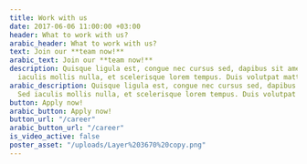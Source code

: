 ```yaml
---
title: Work with us
date: 2017-06-06 11:00:00 +03:00
header: What to work with us?
arabic_header: What to work with us?
text: Join our **team now!**
arabic_text: Join our **team now!**
description: Quisque ligula est, congue nec cursus sed, dapibus sit amet massa. Sed
  iaculis mollis nulla, et scelerisque lorem tempus. Duis volutpat mattis dui.
arabic_description: Quisque ligula est, congue nec cursus sed, dapibus sit amet massa.
  Sed iaculis mollis nulla, et scelerisque lorem tempus. Duis volutpat mattis dui.
button: Apply now!
arabic_button: Apply now!
button_url: "/career"
arabic_button_url: "/career"
is_video_active: false
poster_asset: "/uploads/Layer%203670%20copy.png"
---
```


